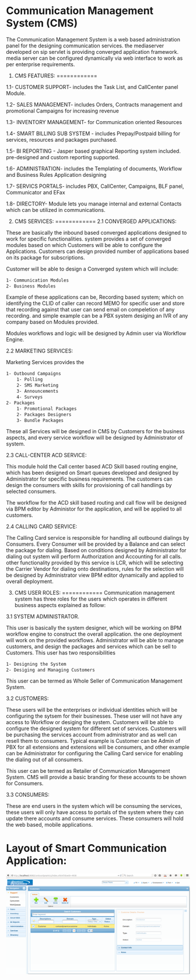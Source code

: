 # Communication Management System (CMS)

The Communication Management System is a web based administration panel for the designing communication services. the mediaserver developed on sip servlet is providing converged application framework. media server can be configured dynamically via web interface to work as per enterprise requirements.

1. CMS FEATURES:
============

1.1- CUSTOMER SUPPORT- includes the Task List, and CallCenter panel Module.

1.2- SALES MANAGEMENT-  includes Orders, Contracts management and promotional Campaigns for increasing revenue

1.3- INVENTORY MANAGEMENT- for Communication oriented Resources

1.4- SMART BILLING SUB SYSTEM - includes Prepay/Postpaid billing for services, resources and packages purchased.

1.5- BI REPORTING - Jasper based graphical Reporting system included. pre-designed and custom reporting supported.

1.6- ADMINISTRATION-  includes the Templating of documents, Workflow and Business Rules Application designing

1.7- SERVICS PORTALS- includes PBX, CallCenter, Campaigns, BLF panel, Communicator and EFax

1.8- DIRECTORY-  Module lets you manage internal and external Contacts which can be utilized in communications.



2. CMS SERVICES:
============
2.1 CONVERGED APPLICATIONS:
    
These are basically the inbound based converged applications designed to work for specific functionalities. system provides a set of converged modules based on which Customers will be able to configure the Applications. Customers can design provided number of applications based on its package for subscriptions. 

Customer will be able to design a Converged system which will include:

    1- Communication Modules
    2- Business Modules 

Example of these applications can be, Recording based system; which on identifying the CLID of caller can record MEMO for specific user and store that recording against that user can send email on compeletion of any recording. and simple example can be a PBX system desiging an IVR of any company based on Modules provided. 

Modules workflows and logic will be designed by Admin user via Workflow Engine. 

2.2 MARKETING SERVICES:

Marketing Services provides the 
    
    1- Outbound Campaigns 
        1- Polling
        2- SMS Marketing
        3- Announcements
        4- Surveys
    2- Packages
        1- Promotional Packages
        2- Packages Designers
        3- Bundle Packages
        
These all Services will be designed in CMS by Customers for the business aspects, and every service workflow will be designed by Administrator of system. 


2.3 CALL-CENTER ACD SERVICE:

This module hold the Call center based ACD Skill based routing engine, which has been designed on Smart queues developed and designed by Administrator for specific business requirements. The customers can design the consumers with skills for provisioning of call handlings by selected consumers. 

The workflow for the ACD skill based routing and call flow will be designed via BPM editor by Administor for the application, and will be applied to all customers. 

2.4 CALLING CARD SERVICE:

The Calling Card service is responsible for handling all outbound dialings by Consumers. Every Consumer will be provided by a Balance and can select the package for dialing. Based on conditions designed by Administrator for dialing out system will perform Authorization and Accounting for all calls. other functionality provided by this service is LCR, which will be selecting the Carrier Vendor for dialing onto destinations, rules for the selection will be designed by Administrator view BPM editor dynamically and applied to overall deployment. 

3. CMS USER ROLES:
============
Communication management system has three roles for the users which operates in different business aspects explained as follow:

3.1 SYSTEM ADMINISTRATOR. 

This user is basically the system designer, which will be working on BPM workflow engine to construct the overall application. the one deployment will work on the provided workflows. Administrator will be able to manage customers, and design the packages and services which can be sell to Customers. This user has two responsibilities 

    1- Designing the System
    2- Desiging and Managing Customers
This user can be termed as Whole Seller of Communication Management System.

3.2 CUSTOMERS:

These users will be the enterprises or individual identities which will be configuring the sytsem for their businesses. These user will not have any access to Workflow or desiging the system. Customers will be able to configure the designed system for different set of services. Customers will be purchasing the services account from administrator and as well can resell them to consumers. Typical example is Customer can be Admin of PBX for all extensions and extensions will be consumers, and other example can be Administrator for configuring the Calling Card service for enabling the dialing out of all consumers. 

This user can be termed as Retailer of Communication Management System. CMS will provide a basic branding for these accounts to be shown for Consumers. 

3.3 CONSUMERS:

These are end users in the system which will be consuming the services, these users will only have access to portals of the system where they can update there accounts and consume services. These consumers will hold the web based, mobile applications. 

# Layout of Smart Communication Application:

![](https://github.com/Contourdynamics/smartcommunication/blob/master/Layout/Layout-SmartCommunication.png)
